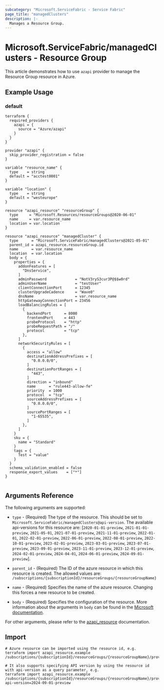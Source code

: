```yaml
---
subcategory: "Microsoft.ServiceFabric - Service Fabric"
page_title: "managedClusters"
description: |-
  Manages a Resource Group.
---
```


# Microsoft.ServiceFabric/managedClusters - Resource Group

This article demonstrates how to use `azapi` provider to manage the Resource Group resource in Azure.

## Example Usage

### default

```hcl
terraform {
  required_providers {
    azapi = {
      source = "Azure/azapi"
    }
  }
}

provider "azapi" {
  skip_provider_registration = false
}

variable "resource_name" {
  type    = string
  default = "acctest0001"
}

variable "location" {
  type    = string
  default = "westeurope"
}

resource "azapi_resource" "resourceGroup" {
  type     = "Microsoft.Resources/resourceGroups@2020-06-01"
  name     = var.resource_name
  location = var.location
}

resource "azapi_resource" "managedCluster" {
  type      = "Microsoft.ServiceFabric/managedClusters@2021-05-01"
  parent_id = azapi_resource.resourceGroup.id
  name      = var.resource_name
  location  = var.location
  body = {
    properties = {
      addonFeatures = [
        "DnsService",
      ]
      adminPassword             = "NotV3ryS3cur3P@$$w0rd"
      adminUserName             = "testUser"
      clientConnectionPort      = 12345
      clusterUpgradeCadence     = "Wave0"
      dnsName                   = var.resource_name
      httpGatewayConnectionPort = 23456
      loadBalancingRules = [
        {
          backendPort      = 8000
          frontendPort     = 443
          probeProtocol    = "http"
          probeRequestPath = "/"
          protocol         = "tcp"
        },
      ]
      networkSecurityRules = [
        {
          access = "allow"
          destinationAddressPrefixes = [
            "0.0.0.0/0",
          ]
          destinationPortRanges = [
            "443",
          ]
          direction = "inbound"
          name      = "rule443-allow-fe"
          priority  = 1000
          protocol  = "tcp"
          sourceAddressPrefixes = [
            "0.0.0.0/0",
          ]
          sourcePortRanges = [
            "1-65535",
          ]
        },
      ]
    }
    sku = {
      name = "Standard"
    }
    tags = {
      Test = "value"
    }
  }
  schema_validation_enabled = false
  response_export_values    = ["*"]
}


```



## Arguments Reference

The following arguments are supported:

* `type` - (Required) The type of the resource. This should be set to `Microsoft.ServiceFabric/managedClusters@api-version`. The available api-versions for this resource are: [`2020-01-01-preview`, `2021-01-01-preview`, `2021-05-01`, `2021-07-01-preview`, `2021-11-01-preview`, `2022-01-01`, `2022-02-01-preview`, `2022-06-01-preview`, `2022-08-01-preview`, `2022-10-01-preview`, `2023-02-01-preview`, `2023-03-01-preview`, `2023-07-01-preview`, `2023-09-01-preview`, `2023-11-01-preview`, `2023-12-01-preview`, `2024-02-01-preview`, `2024-04-01`, `2024-06-01-preview`, `2024-09-01-preview`].

* `parent_id` - (Required) The ID of the azure resource in which this resource is created. The allowed values are:  
  `/subscriptions/{subscriptionId}/resourceGroups/{resourceGroupName}`

* `name` - (Required) Specifies the name of the azure resource. Changing this forces a new resource to be created.

* `body` - (Required) Specifies the configuration of the resource. More information about the arguments in `body` can be found in the [Microsoft documentation](https://learn.microsoft.com/en-us/azure/templates/Microsoft.ServiceFabric/managedClusters?pivots=deployment-language-terraform).

For other arguments, please refer to the [azapi_resource](https://registry.terraform.io/providers/Azure/azapi/latest/docs/resources/resource) documentation.

## Import

 ```shell
 # Azure resource can be imported using the resource id, e.g.
 terraform import azapi_resource.example /subscriptions/{subscriptionId}/resourceGroups/{resourceGroupName}/providers/Microsoft.ServiceFabric/managedClusters/{resourceName}
 
 # It also supports specifying API version by using the resource id with api-version as a query parameter, e.g.
 terraform import azapi_resource.example /subscriptions/{subscriptionId}/resourceGroups/{resourceGroupName}/providers/Microsoft.ServiceFabric/managedClusters/{resourceName}?api-version=2024-09-01-preview
 ```
